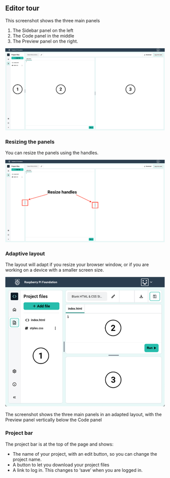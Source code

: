 ## Editor tour

This screenshot shows the three main panels
1) The Sidebar panel on the left
2) The Code panel in the middle
3) The Preview panel on the right.

![A labelled screenshot of the Raspberry Pi Editor](images/panels_numbered.png)

### Resizing the panels

You can resize the panels using the handles.

![A screenshot showing the panel resize handles](images/resize_handles.png)

### Adaptive layout

The layout will adapt if you resize your browser window, or if you are working on a device with a smaller screen size.

![A screenshot showing the panels in an adapted layout](images/panels_adapted.png)

The screenshot shows the three main panels in an adapted layout, with the Preview panel vertically below the Code panel

### Project bar

The project bar is at the top of the page and shows:

+ The name of your project, with an edit button, so you can change the project name.
+ A button to let you download your project files
+ A link to log in. This changes to ‘save’ when you are logged in.